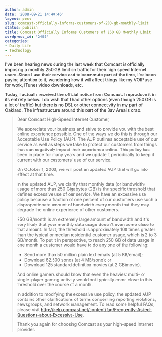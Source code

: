 ```yaml
---
author: admin
date: '2008-09-21 14:40:46'
layout: post
slug: comcast-officially-informs-customers-of-250-gb-monthly-limit
status: publish
title: Comcast Officially Informs Customers of 250 GB Monthly Limit
wordpress_id: '2488'
categories:
- Daily Life
- Technology
---
```

I've been hearing news during the last week that Comcast is officially imposing a monthly 250 GB limit on traffic for their high speed Internet users. Since I use their service and telecommute part of the time, I've been paying attention to it, wondering how it will affect things like my VOIP use for work, iTunes video downloads, etc.

Today, I actually received the official notice from Comcast. I reproduce it in its entirety below. I do wish that I had other options (even though 250 GB is a lot of traffic) but there is no DSL or other connectivity in my part of Oakland. The infrastructure around this part of the Bay Area is crap.
<blockquote> Dear Comcast High-Speed Internet Customer,

We appreciate your business and strive to provide you with the best online experience possible. One of the ways we do this is through our Acceptable Use Policy (AUP). The AUP outlines acceptable use of our service as well as steps we take to protect our customers from things that can negatively impact their experience online. This policy has been in place for many years and we update it periodically to keep it current with our customers' use of our service.

On October 1, 2008, we will post an updated AUP that will go into effect at that time.

In the updated AUP, we clarify that monthly data (or bandwidth) usage of more than 250 Gigabytes (GB) is the specific threshold that defines excessive use of our service. We have an excessive use policy because a fraction of one percent of our customers use such a disproportionate amount of bandwidth every month that they may degrade the online experience of other customers.

250 GB/month is an extremely large amount of bandwidth and it's very likely that your monthly data usage doesn't even come close to that amount. In fact, the threshold is approximately 100 times greater than the typical or median residential customer usage, which is 2 to 3 GB/month. To put it in perspective, to reach 250 GB of data usage in one month a customer would have to do any one of the following:

* Send more than 50 million plain text emails (at 5 KB/email);
* Download 62,500 songs (at 4 MB/song); or
* Download 125 standard definition movies (at 2 GB/movie).

And online gamers should know that even the heaviest multi- or single-player gaming activity would not typically come close to this threshold over the course of a month.

In addition to modifying the excessive use policy, the updated AUP contains other clarifications of terms concerning reporting violations, newsgroups, and network management. To read some helpful FAQs, please visit <a href="http://help.comcast.net/content/faq/Frequently-Asked-Questions-about-Excessive-Use">http://help.comcast.net/content/faq/Frequently-Asked-Questions-about-Excessive-Use</a>.

Thank you again for choosing Comcast as your high-speed Internet provider.</blockquote>
